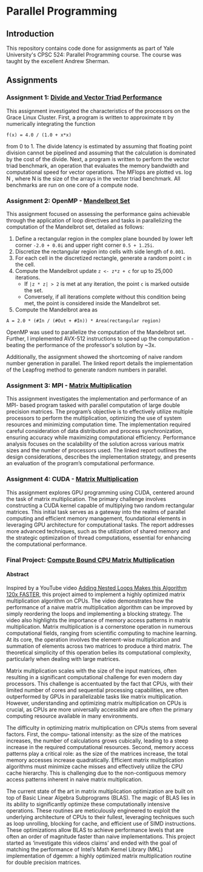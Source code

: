 # Parallel Programming

## Introduction

This repository contains code done for assignments as part of Yale University's
CPSC 524: Parallel Programming course. The course was taught by the excellent
Andrew Sherman.

## Assignments

### Assignment 1: [Divide and Vector Triad Performance](1-CPU-Profiling/report.pdf)

This assignment investigated the characteristics of the processors on the Grace Linux Cluster. First, a program is written to approximate π by numerically integrating the function

`f(x) = 4.0 / (1.0 + x*x)`

from 0 to 1. The divide latency is estimated by assuming that floating point division cannot be pipelined and
assuming that the calculation is dominated by the cost of the divide. Next, a program is written to perform
the vector triad benchmark, an operation that evaluates the memory bandwidth and computational speed
for vector operations. The MFlops are plotted vs. log N , where N is the size of the arrays in the vector triad
benchmark. All benchmarks are run on one core of a compute node.

### Assignment 2: OpenMP - [Mandelbrot Set](2-OpenMP/docs/report.pdf)

This assignment focused on assessing the performance gains achievable through
the application of loop directives and tasks in parallelizing the computation of the Mandelbrot set,
detailed as follows:

1. Define a rectangular region in the complex plane bounded by lower left corner `-2.0 + 0.0i` and
   upper right corner `0.5 + 1.25i`.
2. Discretize the rectangular region into cells with side length of `0.001`.
3. For each cell in the discretized rectangle, generate a random point `c` in the cell.
4. Compute the Mandelbrot update `z <- z*z + c` for up to 25,000 iterations.
   - If `|z * z| > 2` is met at any iteration, the point `c` is marked outside the set.
   - Conversely, if all iterations complete without this condition being met, the point is
     considered inside the Mandelbrot set.
5. Compute the Mandelbrot area as

```
A = 2.0 * (#In / (#Out + #In)) * Area(rectangular region)
```

OpenMP was used to parallelize the computation of the Mandelbrot set. Further, I
implemented AVX-512 instructions to speed up the computation - beating the performance of
the professor's solution by ~3x.

Additionally, the assignment showed the shortcoming of naive random number generation in parallel.
The linked report details the implementation of the Leapfrog method to generate random numbers in parallel.

### Assignment 3: MPI - [Matrix Multiplication](3-MPI/docs/report.pdf)

This assignment investigates the implementation and performance of an MPI- based program tasked with
parallel computation of large double precision matrices. The program’s objective is to effectively utilize multiple processors to perform the multiplication, optimizing the use of system resources and minimizing computation time. The implementation required careful consideration of data distribution and process synchronization, ensuring accuracy while maximizing computational efficiency. Performance analysis focuses on the scalability of the solution across various matrix sizes and the number of processors used. The linked report outlines the design considerations, describes the implementation strategy, and presents an evaluation of the program’s computational performance.

### Assignment 4: CUDA - [Matrix Multiplication](4-Cuda-GPU-Programming/docs//report.pdf)

This assignment explores GPU programming using CUDA, centered around the task of matrix multiplication.
The primary challenge involves constructing a CUDA kernel capable of multiplying two random rectangular
matrices. This initial task serves as a gateway into the realms of parallel computing and efficient memory
management, foundational elements in leveraging GPU architecture for computational tasks.
The report addresses more advanced techniques, such as the utilization of shared memory and the strategic
optimization of thread computations, essential for enhancing the computational performance.

### Final Project: [Compute Bound CPU Matrix Multiplication](5-Compute-Bound-Matrix-Multiply)

#### Abstract

Inspired by a YouTube video [Adding Nested Loops Makes this Algorithm 120x FASTER](https://www.youtube.com/watch?v=QGYvbsHDPxo&ab_channel=DepthBuffer), this project aimed
to implement a highly optimized matrix multiplication algorithm on CPUs. The video demonstrates how
the performance of a naive matrix multiplication algorithm can be improved by simply reordering the loops
and implementing a blocking strategy. The video also highlights the importance of memory access patterns
in matrix multiplication.
Matrix multiplication is a cornerstone operation in numerous computational fields, ranging from scientific
computing to machine learning. At its core, the operation involves the element-wise multiplication and
summation of elements across two matrices to produce a third matrix. The theoretical simplicity of this
operation belies its computational complexity, particularly when dealing with large matrices.

Matrix multiplication scales with the size of the input matrices, often resulting in a significant computational challenge
for even modern day processors. This challenge is accentuated by the fact that CPUs, with their limited
number of cores and sequential processing capabilities, are often outperformed by GPUs in parallelizable
tasks like matrix multiplication. However, understanding and optimizing matrix multiplication on CPUs is
crucial, as CPUs are more universally accessible and are often the primary computing resource available in
many environments.

The difficulty in optimizing matrix multiplication on CPUs stems from several factors. First, the compu-
tational intensity: as the size of the matrices increases, the number of calculations grows cubically, leading
to a steep increase in the required computational resources. Second, memory access patterns play a critical
role: as the size of the matrices increase, the total memory accesses increase quadratically. Efficient matrix
multiplication algorithms must minimize cache misses and effectively utilize the CPU cache hierarchy. This
is challenging due to the non-contiguous memory access patterns inherent in naive matrix multiplication.

The current state of the art in matrix multiplication optimization are built on top of Basic Linear Algebra
Subprograms (BLAS). The magic of BLAS lies in its ability to significantly optimize these computationally
intensive operations. These routines are meticulously engineered to exploit the underlying architecture of
CPUs to their fullest, leveraging techniques such as loop unrolling, blocking for cache, and efficient use of
SIMD instructions. These optimizations allow BLAS to achieve performance levels that are often an order
of magnitude faster than naive implementations. This project started as ‘investigate this videos claims’ and
ended with the goal of matching the performance of Intel’s Math Kernel Library (MKL) implementation of
dgemm: a highly optimized matrix multiplication routine for double precision matrices.
